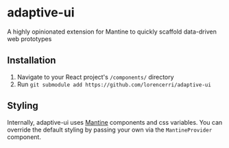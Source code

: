 # adaptive-ui

A highly opinionated extension for Mantine to quickly scaffold data-driven web prototypes

## Installation

1. Navigate to your React project's `/components/` directory
2. Run `git submodule add https://github.com/lorencerri/adaptive-ui`

## Styling

Internally, adaptive-ui uses [Mantine](https://mantine.dev/) components and css variables. You can override the default styling by passing your own via the `MantineProvider` component.
